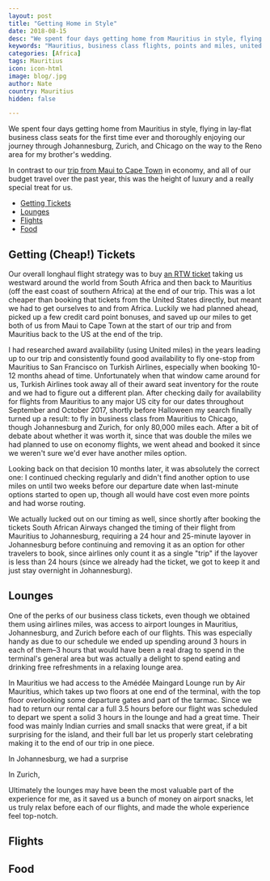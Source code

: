 ```yaml
---
layout: post
title: "Getting Home in Style"
date: 2018-08-15
desc: "We spent four days getting home from Mauritius in style, flying business class on South African and SWISS for the first time ever."
keywords: "Mauritius, business class flights, points and miles, united mileageplus, south african airways, swiss, swiss business class review, johannesburg, zurich, lounge, chicago, reno"
categories: [Africa]
tags: Mauritius
icon: icon-html
image: blog/.jpg
author: Nate
country: Mauritius
hidden: false

---
```


We spent four days getting home from Mauritius in style, flying in lay-flat business class seats for the first time ever and thoroughly enjoying our journey through Johannesburg, Zurich, and Chicago on the way to the Reno area for my brother's wedding.

In contrast to our [trip from Maui to Cape Town](LINK) in economy, and all of our budget travel over the past year, this was the height of luxury and a really special treat for us. 

- [Getting Tickets](#tickets)
- [Lounges](#lounges)
- [Flights](#flights)
- [Food](#food)

## <i id="tickets" class="fa fa-check-square" aria-hidden="true" style="color:#2495C4;"></i> Getting (Cheap!) Tickets

Our overall longhaul flight strategy was to buy [an RTW ticket](LINK) taking us westward around the world from South Africa and then back to Mauritius (off the east coast of southern Africa) at the end of our trip. This was a lot cheaper than booking that tickets from the United States directly, but meant we had to get ourselves to and from Africa. Luckily we had planned ahead, picked up a few credit card point bonuses, and saved up our miles to get both of us from Maui to Cape Town at the start of our trip and from Mauritius back to the US at the end of the trip.

I had researched award availability (using United miles) in the years leading up to our trip and consistently found good availability to fly one-stop from Mauritius to San Francisco on Turkish Airlines, especially when booking 10-12 months ahead of time. Unfortunately when that window came around for us, Turkish Airlines took away all of their award seat inventory for the route and we had to figure out a different plan. After checking daily for availability for flights from Mauritius to any major US city for our dates throughout September and October 2017, shortly before Halloween my search finally turned up a result: to fly in business class from Mauritius to Chicago, though Johannesburg and Zurich, for only 80,000 miles each. After a bit of debate about whether it was worth it, since that was double the miles we had planned to use on economy flights, we went ahead and booked it since we weren't sure we'd ever have another miles option.

Looking back on that decision 10 months later, it was absolutely the correct one: I continued checking regularly and didn't find another option to use miles on until two weeks before our departure date when last-minute options started to open up, though all would have cost even more points and had worse routing. 

We actually lucked out on our timing as well, since shortly after booking the tickets South African Airways changed the timing of their flight from Mauritius to Johannesburg, requiring a 24 hour and 25-minute layover in Johannesburg before continuing and removing it as an option for other travelers to book, since airlines only count it as a single "trip" if the layover is less than 24 hours (since we already had the ticket, we got to keep it and just stay overnight in Johannesburg).

## <i id="route" class="fa fa-check-square" aria-hidden="true" style="color:#2495C4;"></i> Lounges

One of the perks of our business class tickets, even though we obtained them using airlines miles, was access to airport lounges in Mauritius, Johannesburg, and Zurich before each of our flights. This was especially handy as due to our schedule we ended up spending around 3 hours in each of them–3 hours that would have been a real drag to spend in the terminal's general area but was actually a delight to spend eating and drinking free refreshments in a relaxing lounge area.

In Mauritius we had access to the Amédée Maingard Lounge run by Air Mauritius, which takes up two floors at one end of the terminal, with the top floor overlooking some departure gates and part of the tarmac. Since we had to return our rental car a full 3.5 hours before our flight was scheduled to depart we spent a solid 3 hours in the lounge and had a great time. Their food was mainly Indian curries and small snacks that were great, if a bit surprising for the island, and their full bar let us properly start celebrating making it to the end of our trip in one piece. 

In Johannesburg, we had a surprise

In Zurich, 

Ultimately the lounges may have been the most valuable part of the experience for me, as it saved us a bunch of money on airport snacks, let us truly relax before each of our flights, and made the whole experience feel top-notch.


## <i id="flights" class="fa fa-check-square" aria-hidden="true" style="color:#2495C4;"></i> Flights


## <i id="food" class="fa fa-check-square" aria-hidden="true" style="color:#2495C4;"></i> Food


